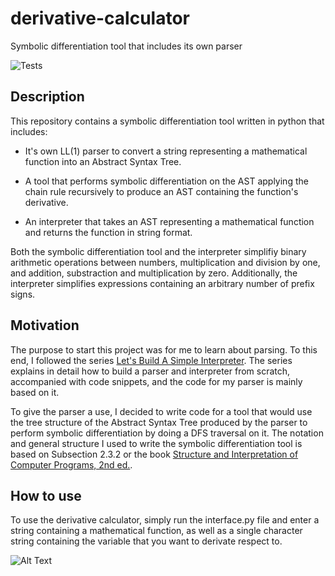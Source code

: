 # derivative-calculator
Symbolic differentiation tool that includes its own parser

![Tests](https://github.com/scfenton6/derivative-calculator/actions/workflows/tests.yml/badge.svg)

## Description

This repository contains a symbolic differentiation tool written in python that includes:

- It's own LL(1) parser to convert a string representing a mathematical function into an Abstract Syntax Tree.

- A tool that performs symbolic differentiation on the AST applying the chain rule recursively to produce an AST containing the function's derivative.

- An interpreter that takes an AST representing a mathematical function and returns the function in string format.

Both the symbolic differentiation tool and the interpreter simplifiy binary arithmetic operations between numbers, multiplication and division by one, and addition, substraction and multiplication by zero. Additionally, the interpreter simplifies expressions containing an arbitrary number of prefix signs.

## Motivation

The purpose to start this project was for me to learn about parsing. To this end, I followed the series [Let's Build A Simple Interpreter](https://ruslanspivak.com/lsbasi-part1). The series explains in detail how to build a parser and interpreter from scratch, accompanied with code snippets, and the code for my parser is mainly based on it. 

To give the parser a use, I decided to write code for a tool that would use the tree structure of the Abstract Syntax Tree produced by the parser to perform symbolic differentiation by doing a DFS traversal on it. The notation and general structure I used to write the symbolic differentiation tool is based on Subsection 2.3.2 or the book [Structure and Interpretation of Computer Programs, 2nd ed.](https://web.mit.edu/6.001/6.037/sicp.pdf).

## How to use

To use the derivative calculator, simply run the interface.py file and enter a string containing a mathematical function, as well as a single character string containing the variable that you want to derivate respect to.

![Alt Text](https://media2.giphy.com/media/kGxhSqcuIwrtHdFM2V/giphy.gif?cid=790b76112ebb1f53dc19651ce7db41a710e436f4aecf9922&rid=giphy.gif&ct=g)
